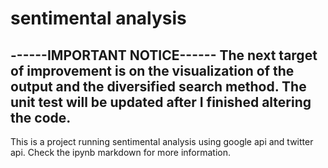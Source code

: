# sentimental analysis
------IMPORTANT NOTICE------
**The next target of improvement is on the visualization of the output and the diversified search method.
The unit test will be updated after I finished altering the code.**
-----------------------------------------------------------------
This is a project running sentimental analysis using google api and twitter api.
Check the ipynb markdown for more information.
